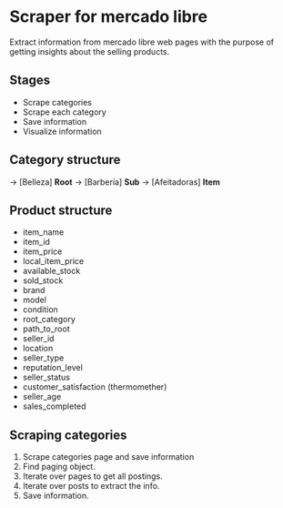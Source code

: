 # Scraper for mercado libre
Extract information from mercado libre web pages with the purpose of getting insights about the selling products.

## Stages
* Scrape categories
* Scrape each category
* Save information
* Visualize information

## Category structure
 -> [Belleza]  **Root**
          -> [Barbería]  **Sub**
                    -> [Afeitadoras] **Item**

## Product structure
- item_name
- item_id
- item_price
- local_item_price
- available_stock
- sold_stock
- brand
- model
- condition
- root_category
- path_to_root
- seller_id
- location
- seller_type
- reputation_level
- seller_status
- customer_satisfaction (thermomether)
- seller_age
- sales_completed

## Scraping categories
1. Scrape categories page and save information
2. Find paging object.
3. Iterate over pages to get all postings.
4. Iterate over posts to extract the info.
5. Save information.
